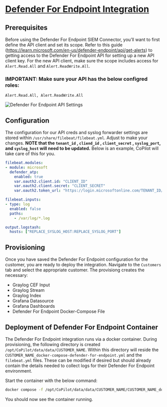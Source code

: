 # [Defender For Endpoint Integration](https://learn.microsoft.com/en-us/defender-endpoint/api/get-alerts)

## Prerequisites

Before using the Defender For Endpoint SIEM Connector, you’ll want to first define the API client and set its scope. Refer to this guide (https://learn.microsoft.com/en-us/defender-endpoint/api/get-alerts) to getting access to the Defender For Endpoint API for setting up a new API client key. For the new API client, make sure the scope includes access for `Alert.Read.All` and `Alert.ReadWrite.All`.

### IMPORTANT: Make sure your API has the below configred roles:

`Alert.Read.All, Alert.ReadWrite.All`

![Defender For Endpoint API Settings](/images/defenderforendpoint/permissions.png)

## Configuration

The configuration for our API creds and syslog forwarder settings are stored within `/usr/share/filebeat/filebeat.yml`. Adjust to make your changes. **NOTE that the `tenant_id` , `cliend_id` , `client_secret` , `syslog_port`, and `syslog_host` will need to be updated.** Below is an example, CoPilot will take care of this for you.

```yaml
filebeat.modules:
- module: microsoft
  defender_atp:
    enabled: true
    var.oauth2.client.id: "CLIENT_ID"
    var.oauth2.client.secret: "CLIENT_SECRET"
    var.oauth2.token_url: "https://login.microsoftonline.com/TENANT_ID/oauth2/token"

filebeat.inputs:
- type: log
  enabled: false
  paths:
    - /var/log/*.log

output.logstash:
  hosts: ["REPLACE_SYSLOG_HOST:REPLACE_SYSLOG_PORT"]
```

## Provisioning

Once you have saved the Defender For Endpoint configuration for the customer, you are ready to deploy the integration. Navigate to the `Customers` tab and select the appropriate customer. The provisiong creates the necessary:

-   Graylog CEF Input
-   Graylog Stream
-   Graylog Index
-   Grafana Datasource
-   Grafana Dashboards
-   Defender For Endpoint Docker-Compose File

## Deployment of Defender For Endpoint Container

The Defender For Endpoint integration runs via a docker container. During provisioning, the following directory is created `/opt/CoPilot/data/data/CUSTOMER_NAME`. Within this directory will reside the `CUSTOMER_NAME_docker-compose-defender-for-endpoint.yml` and the `filebeat.yml` files. These can be modified if desired but should already contain the details needed to collect logs for their Defender For Endpoint environment.

Start the container with the below command:

```bash
docker compose -f /opt/CoPilot/data/data/CUSTOMER_NAME/CUSTOMER_NAME_docker-compose-defender-for-endpoint.yml up -d
```

You should now see the container running.
